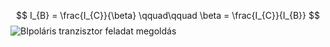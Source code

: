$$
I_{B} = \frac{I_{C}}{\beta} \qquad\qquad \beta = \frac{I_{C}}{I_{B}}
$$
![BIpoláris tranzisztor feladat megoldás](Images/biptranz_feladat.png)